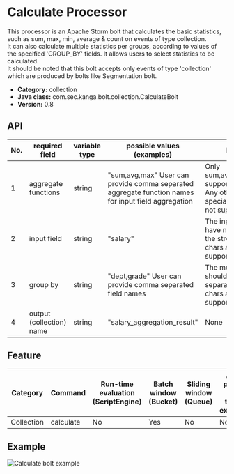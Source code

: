 Calculate Processor
===================

This processor is an Apache Storm bolt that calculates the basic statistics, such as sum, max, min, average & count on events of type collection. <br>
It can also calculate multiple statistics per groups, according to values of the specified 'GROUP_BY' fields. It allows users to select statistics to be calculated.<br>
It should be noted that this bolt accepts only events of type 'collection' which are produced by bolts like Segmentation bolt.

* __Category:__ collection
* __Java class:__ com.sec.kanga.bolt.collection.CalculateBolt
* __Version:__ 0.8

## API

|No.|required field          |variable type|possible values (examples)                                                                         |limitations                                                                                             |
|---|------------------------|-------------|---------------------------------------------------------------------------------------------------|--------------------------------------------------------------------------------------------------------|
|1  |aggregate functions     |string       |"sum,avg,max" User can provide comma separated aggregate function names for input field aggregation|Only sum,avg,min,max,count supported aggregation. Any other string or special chars should not supported|
|2  |input field             |string       |"salary"                                                                                           |The input field should have numeric value in the streams. Special chars are not supported               |
|3  |group by                |string       |"dept,grade" User can provide comma separated field names                                          |The multiple field should be comma separated. Special chars are not supported                           |
|4  |output (collection) name|string       |"salary_aggregation_result"                                                                        |None                                                                                                    |

## Feature

|Category  |Command  |Run-time evaluation (ScriptEngine)|Batch window (Bucket)|Sliding window (Queue)|Access previous values through expression|Group by|Crontab expression|Input event type|Output event type|
|----------|---------|----------------------------------|---------------------|----------------------|-----------------------------------------|--------|------------------|----------------|-----------------|
|Collection|calculate|No                                |Yes                  |No                    |No                                       |Yes     |No                |Collection      |Collection       |

## Example

![Calculate bolt example][calculate_example]

[calculate_example]: images/collection_calculate_example.png